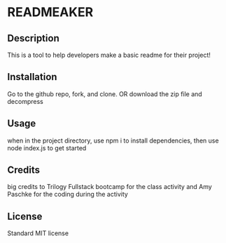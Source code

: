 # READMEAKER

## Description
This is a tool to help developers make a basic readme for their project!

## Installation
Go to the github repo, fork, and clone. OR download the zip file and decompress

## Usage
when in the project directory, use npm i to install dependencies, then use node index.js to get started


## Credits
big credits to Trilogy Fullstack bootcamp for the class activity and Amy Paschke for the coding during the activity

## License
Standard MIT license